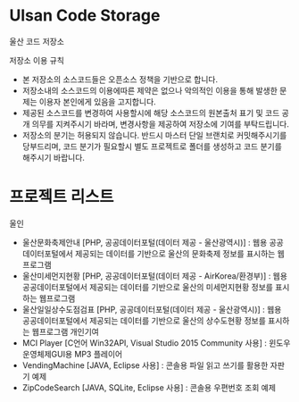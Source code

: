 ﻿# Ulsan Code Storage
울산 코드 저장소

저장소 이용 규칙
 - 본 저장소의 소스코드들은 오픈소스 정책을 기반으로 합니다.
 - 저장소내의 소스코드의 이용에따른 제약은 없으나 악의적인 이용을 통해 발생한 문제는 이용자 본인에게 있음을 고지합니다.
 - 제공된 소스코드를 변경하여 사용할시에 해당 소스코드의 원본출처 표기 및 코드 공개 의무를 지켜주시기 바라며, 변경사항을 제공하여 저장소에 기여를 부탁드립니다.
 - 저장소의 분기는 허용되지 않습니다. 반드시 마스터 단일 브랜치로 커밋해주시기를 당부드리며, 코드 분기가 필요할시 별도 프로젝트로 폴더를 생성하고 코드 분기를 해주시기 바랍니다.

# 프로젝트 리스트
울인
 - 울산문화축제안내		[PHP, 공공데이터포털(데이터 제공 - 울산광역시)]				: 웹용 공공데이터포털에서 제공되는 데이터를 기반으로 울산의 문화축제 정보를 표시하는 웹프로그램
 - 울산미세먼지현황		[PHP, 공공데이터포털(데이터 제공 - AirKorea/환경부)]			: 웹용 공공데이터포털에서 제공되는 데이터를 기반으로 울산의 미세먼지현황 정보를 표시하는 웹프로그램
 - 울산일일상수도점검표		[PHP, 공공데이터포털(데이터 제공 - 울산광역시)]				: 웹용 공공데이터포털에서 제공되는 데이터를 기반으로 울산의 상수도현황 정보를 표시하는 웹프로그램
개인기여
 - MCI Player		[C언어 Win32API, Visual Studio 2015 Community 사용]	: 윈도우운영체제GUI용 MP3 플레이어
 - VendingMachine	[JAVA, Eclipse 사용]								: 콘솔용 파일 읽고 쓰기를 활용한 자판기 예제
 - ZipCodeSearch	[JAVA, SQLite, Eclipse 사용]						: 콘솔용 우편번호 조회 예제
 